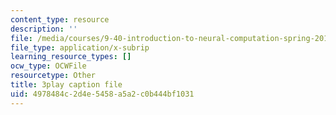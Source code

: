 ```yaml
---
content_type: resource
description: ''
file: /media/courses/9-40-introduction-to-neural-computation-spring-2018/4978484c2d4e5458a5a2c0b444bf1031_Hf1Ma9YkOMY.vtt
file_type: application/x-subrip
learning_resource_types: []
ocw_type: OCWFile
resourcetype: Other
title: 3play caption file
uid: 4978484c-2d4e-5458-a5a2-c0b444bf1031
---
```


